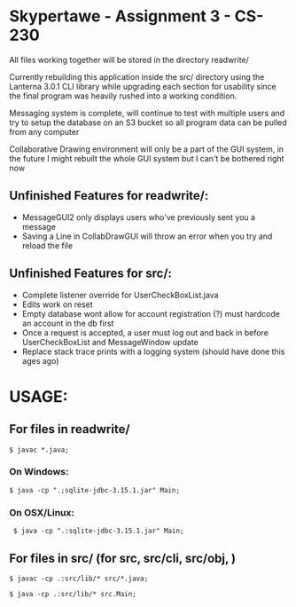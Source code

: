 # Skypertawe - Assignment 3 - CS-230

All files working together will be stored in the directory readwrite/

Currently rebuilding this application inside the src/ directory using the
Lanterna 3.0.1 CLI library while upgrading each section for usability since
the final program was heavily rushed into a working condition.

Messaging system is complete, will continue to test with multiple users and
try to setup the database on an S3 bucket so all program data can be pulled
from any computer

Collaborative Drawing environment will only be a part of the GUI system, in the
future I might rebuilt the whole GUI system but I can't be bothered right now

## Unfinished Features for readwrite/:  

   * MessageGUI2 only displays users who've previously sent you a message
   * Saving a Line in CollabDrawGUI will throw an error when you try and reload the file

## Unfinished Features for src/:

   * Complete listener override for UserCheckBoxList.java
   * Edits work on reset
   * Empty database wont allow for account registration (?) must hardcode an
     account in the db first
   * Once a request is accepted, a user must log out and back in before
     UserCheckBoxList and MessageWindow update
   * Replace stack trace prints with a logging system (should have done this ages ago)

# USAGE:

## For files in readwrite/

    $ javac *.java;

### On Windows:  

    $ java -cp ".;sqlite-jdbc-3.15.1.jar" Main;

### On OSX/Linux:

     $ java -cp ".:sqlite-jdbc-3.15.1.jar" Main;

## For files in src/ (for src, src/cli, src/obj, )

    $ javac -cp .:src/lib/* src/*.java;

    $ java -cp .:src/lib/* src.Main;
